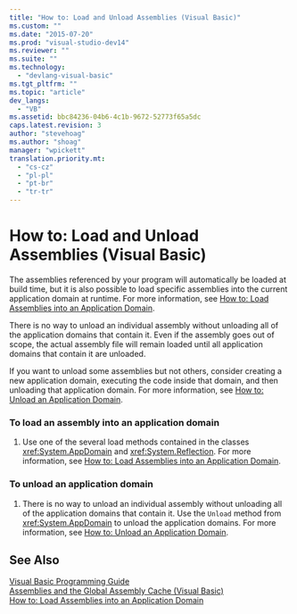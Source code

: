 ```yaml
---
title: "How to: Load and Unload Assemblies (Visual Basic)"
ms.custom: ""
ms.date: "2015-07-20"
ms.prod: "visual-studio-dev14"
ms.reviewer: ""
ms.suite: ""
ms.technology: 
  - "devlang-visual-basic"
ms.tgt_pltfrm: ""
ms.topic: "article"
dev_langs: 
  - "VB"
ms.assetid: bbc84236-04b6-4c1b-9672-52773f65a5dc
caps.latest.revision: 3
author: "stevehoag"
ms.author: "shoag"
manager: "wpickett"
translation.priority.mt: 
  - "cs-cz"
  - "pl-pl"
  - "pt-br"
  - "tr-tr"
---
```

# How to: Load and Unload Assemblies (Visual Basic)
The assemblies referenced by your program will automatically be loaded at build time, but it is also possible to load specific assemblies into the current application domain at runtime. For more information, see [How to: Load Assemblies into an Application Domain](../Topic/How%20to:%20Load%20Assemblies%20into%20an%20Application%20Domain.md).  
  
 There is no way to unload an individual assembly without unloading all of the application domains that contain it. Even if the assembly goes out of scope, the actual assembly file will remain loaded until all application domains that contain it are unloaded.  
  
 If you want to unload some assemblies but not others, consider creating a new application domain, executing the code inside that domain, and then unloading that application domain. For more information, see [How to: Unload an Application Domain](../Topic/How%20to:%20Unload%20an%20Application%20Domain.md).  
  
### To load an assembly into an application domain  
  
1.  Use one of the several load methods contained in the classes <xref:System.AppDomain> and <xref:System.Reflection>. For more information, see [How to: Load Assemblies into an Application Domain](../Topic/How%20to:%20Load%20Assemblies%20into%20an%20Application%20Domain.md).  
  
### To unload an application domain  
  
1.  There is no way to unload an individual assembly without unloading all of the application domains that contain it. Use the `Unload` method from <xref:System.AppDomain> to unload the application domains. For more information, see [How to: Unload an Application Domain](../Topic/How%20to:%20Unload%20an%20Application%20Domain.md).  
  
## See Also  
 [Visual Basic Programming Guide](../../../../visual-basic/programming-guide/index.md)   
 [Assemblies and the Global Assembly Cache (Visual Basic)](../../../../visual-basic/programming-guide/concepts/assemblies-gac/index.md)   
 [How to: Load Assemblies into an Application Domain](../Topic/How%20to:%20Load%20Assemblies%20into%20an%20Application%20Domain.md)